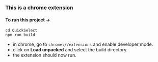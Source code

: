 ### This is a chrome extension



#### To run this project ->
```
cd QuickSelect
npm run build
```

 - in chrome, go to `chrome://extensions` and enable developer mode.</br>
 - click on __Load unpacked__ and select the build directory.</br>
 - the extension should now run.
